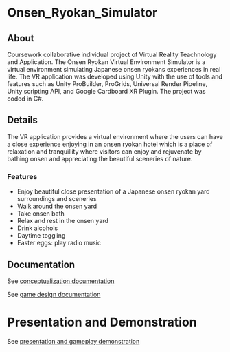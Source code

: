 # Onsen_Ryokan_Simulator
## About
Coursework collaborative individual project of Virtual Reality Teachnology and Application. The Onsen Ryokan Virtual Environment Simulator is a virtual environment simulating Japanese onsen ryokans experiences in real life. The VR application was developed using Unity with the use of tools and features such as Unity ProBuilder, ProGrids, Universal Render Pipeline, Unity scripting API, and Google Cardboard XR Plugin. The project was coded in C#.

## Details
The VR application provides a virtual environment where the users can have a close experience enjoying in an onsen ryokan hotel which is a place of relaxation and tranquillity where visitors can enjoy and rejuvenate by bathing onsen and appreciating the beautiful sceneries of nature.
### Features
- Enjoy beautiful close presentation of a Japanese onsen ryokan yard surroundings and sceneries
- Walk around the onsen yard
- Take onsen bath
- Relax and rest in the onsen yard
- Drink alcohols
- Daytime toggling
- Easter eggs: play radio music

## Documentation
See [conceptualization documentation](https://drive.google.com/file/d/11PJhfLm3TRvxgctp8C3HeMYUjIat4mam/view?usp=share_link)

See [game design documentation](https://drive.google.com/file/d/1UYT6XObfy_ozfmDOIMTfsYsyOOT5eY2G/view?usp=share_link)

# Presentation and Demonstration
See [presentation and gameplay demonstration](https://youtu.be/4MvmL41BpPM)
